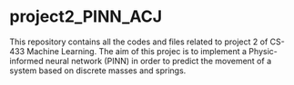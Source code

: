 # project2_PINN_ACJ

This repository contains all the codes and files related to project 2 of CS-433 Machine Learning. The aim of this projec is to implement a Physic-informed neural network (PINN) in order to predict the movement of a system based on discrete masses and springs. 
